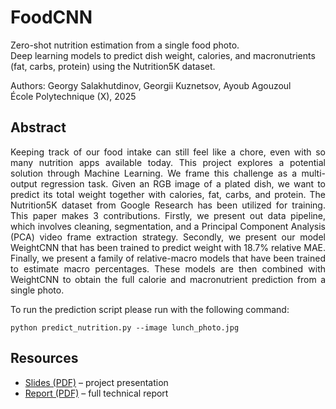 # FoodCNN

Zero-shot nutrition estimation from a single food photo.  
Deep learning models to predict dish weight, calories, and macronutrients (fat, carbs, protein) using the Nutrition5K dataset.  

Authors: Georgy Salakhutdinov, Georgii Kuznetsov, Ayoub Agouzoul  
École Polytechnique (X), 2025

## Abstract

<p align="justify">
Keeping track of our food intake can still feel like a chore, even with so many nutrition apps available today. This project explores a potential solution through Machine Learning. We frame this challenge as a multi-output regression task. Given an RGB image of a plated dish, we want to predict its total weight together with calories, fat, carbs, and protein. The Nutrition5K dataset from Google Research has been utilized for training. This paper makes 3 contributions. Firstly, we present out data pipeline, which involves cleaning, segmentation, and a Principal Component Analysis (PCA) video frame extraction strategy. Secondly, we present our model WeightCNN that has been trained to predict weight with 18.7% relative MAE. Finally, we present a family of relative-macro models that have been trained to estimate macro percentages. These models are then combined with WeightCNN to obtain the full calorie and macronutrient prediction from a single photo.
</p>

To run the prediction script please run with the following command:
```
python predict_nutrition.py --image lunch_photo.jpg
```

## Resources
- [Slides (PDF)](Slides.pdf) – project presentation
- [Report (PDF)](report/FoodCNN_Report.pdf) – full technical report
